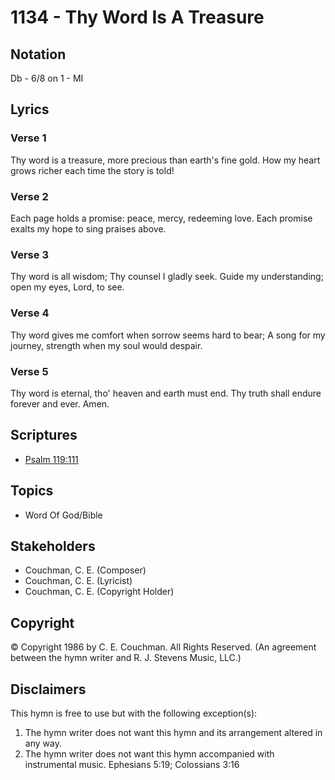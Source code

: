 # 1134 - Thy Word Is A Treasure

## Notation

Db - 6/8 on 1 - MI

## Lyrics

### Verse 1

Thy word is a treasure, more precious than earth's fine gold. How my heart grows richer each time the story is told!

### Verse 2

Each page holds a promise: peace, mercy, redeeming love. Each promise exalts my hope to sing praises above.

### Verse 3

Thy word is all wisdom; Thy counsel I gladly seek. Guide my understanding; open my eyes, Lord, to see.

### Verse 4

Thy word gives me comfort when sorrow seems hard to bear; A song for my journey, strength when my soul would despair.

### Verse 5

Thy word is eternal, tho' heaven and earth must end. Thy truth shall endure forever and ever. Amen.


## Scriptures

- [Psalm 119:111](https://www.biblegateway.com/passage/?search=Psalm%20119%3A111)

## Topics

- Word Of God/Bible

## Stakeholders

- Couchman, C. E. (Composer)
- Couchman, C. E. (Lyricist)
- Couchman, C. E. (Copyright Holder)

## Copyright

© Copyright 1986 by C. E. Couchman. All Rights Reserved.
(An agreement between the hymn writer and R. J. Stevens Music, LLC.)

## Disclaimers

This hymn is free to use but with the following exception(s):
1. The hymn writer does not want this hymn and its arrangement altered in any way.
2. The hymn writer does not want this hymn accompanied with instrumental music.
Ephesians 5:19; Colossians 3:16


